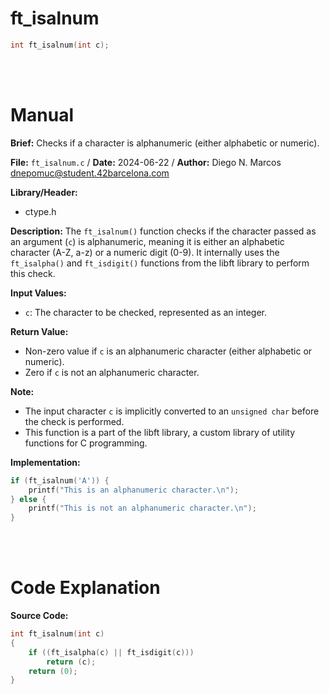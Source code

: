 # ft_isalnum 
``` c 
int ft_isalnum(int c);
```
<br>
<br>

# Manual
**Brief:**
Checks if a character is alphanumeric (either alphabetic or numeric).

**File:** `ft_isalnum.c` / **Date:** 2024-06-22 / 
**Author:** Diego N. Marcos <dnepomuc@student.42barcelona.com>  

**Library/Header:**
* ctype.h

**Description:**
The `ft_isalnum()` function checks if the character passed as an argument (`c`) is alphanumeric, meaning it is either an alphabetic character (A-Z, a-z) or a numeric digit (0-9). It internally uses the `ft_isalpha()` and `ft_isdigit()` functions from the libft library to perform this check.

**Input Values:**
* `c`: The character to be checked, represented as an integer.

**Return Value:**
* Non-zero value if `c` is an alphanumeric character (either alphabetic or numeric).
* Zero if `c` is not an alphanumeric character.

**Note:**
- The input character `c` is implicitly converted to an `unsigned char` before the check is performed.
- This function is a part of the libft library, a custom library of utility functions for C programming.

**Implementation:**
```c
if (ft_isalnum('A')) {
    printf("This is an alphanumeric character.\n");
} else {
    printf("This is not an alphanumeric character.\n");
}
```

<br>
<br>

# Code Explanation
**Source Code:**
``` C
int	ft_isalnum(int c)
{
	if ((ft_isalpha(c) || ft_isdigit(c)))
		return (c);
	return (0);
}
```